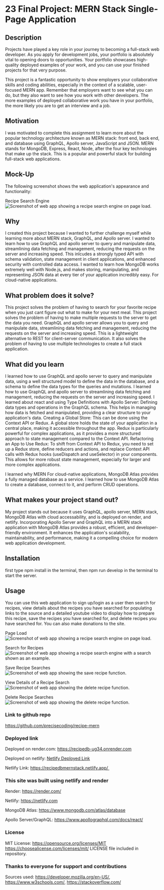 # 23 Final Project: MERN Stack Single-Page Application

## Description

Projects have played a key role in your journey to becoming a full-stack web developer. As you apply for development jobs, your portfolio is absolutely vital to opening doors to opportunities. Your portfolio showcases high-quality deployed examples of your work, and you can use your finished projects for that very purpose.

This project is a fantastic opportunity to show employers your collaborative skills and coding abilities, especially in the context of a scalable, user-focused MERN app. Remember that employers want to see what you can do, but they also want to see how you work with other developers. The more examples of deployed collaborative work you have in your portfolio, the more likely you are to get an interview and a job.

## Motivation

I was motivated to complete this assignment to learn more about the popular technology architecture known as MERN stack: front end, back end, and database using GraphQL, Apollo server, JavaScript and JSON. MERN stands for MongoDB, Express, React, Node, after the four key technologies that make up the stack. This is a popular and powerful stack for building full-stack web applications.

## Mock-Up

The following screenshot shows the web application's appearance and functionality:


Recipe Search Engine
![Screenshot of web app showing a recipe search engine on page load.](./client/src/assets/pageload.png)


## Why

I created this project because I wanted to further challenge myself while learning more about MERN stack, GraphQL, and Apollo server. I wanted to learn how to use GraphQL and apollo server to query and manipulate data, streamlining data fetching and management, reducing the requests on the server and increasing speed. This inlcudes a strongly typed API with schema validation, state management in client applications, and enhanced security with controlled data access. I wanted to learn how MongoDB works extremely well with Node.js, and makes storing, manipulating, and representing JSON data at every tier of your application incredibly easy. For cloud-native applications.

## What problem does it solve?

This project solves the problem of having to search for your favorite recipe when you just cant figure out what to make for your next meal. This project solves the problem of having to make multiple requests to the server to get the data you need. GraphQL and apollo server allows you to query and manipulate data, streamlining data fetching and management, reducing the requests on the server and increasing speed. This is a lightweight alternative to REST for client-server communication. It also solves the problem of having to use multiple technologies to create a full stack application.

## What did you learn

I learned how to use GraphQL and apollo server to query and manipulate data, using a well structured model to define the data in the database, and a schema to define the data types for the queries and mutations. I learned how to use GraphQL and apollo server to streamlining data fetching and management, reducing the requests on the server and increasing speed. I learned about react and using Type Definitions with Apollo Server: Defining data types and operations in the GraphQL schema. This helps in managing how data is fetched and manipulated, providing a clear structure to your application's data.
Creating a Global Store: This can be done using the Context API or Redux. A global store holds the state of your application in a central place, making it accessible throughout the app. Redux is particularly powerful for complex applications, as it provides a more structured approach to state management compared to the Context API.
Refactoring an App to Use Redux: To shift from Context API to Redux, you need to set up a Redux store, define reducers and actions, and replace Context API calls with Redux hooks (useDispatch and useSelector) in your components. This allows for more robust state management, especially for larger and more complex applications. 

I learned why MERN  For cloud-native applications, MongoDB Atlas provides a fully managed database as a service. I learned how to use MongoDB Atlas to create a database, connect to it, and perform CRUD operations.

## What makes your project stand out?

My project stands out because it uses GraphQL, apollo server, MERN stack, MongoDB Atlas with cloud accessability, and is deployed on render, and netlify. Incorporating Apollo Server and GraphQL into a MERN stack application with MongoDB Atlas provides a robust, efficient, and developer-friendly environment. It enhances the application's scalability, maintainability, and performance, making it a compelling choice for modern web application development.

## Installation

first type npm install in the terminal, then npm run develop in the terminal to start the server.

## Usage

You can use this web application to sign up/login as a user then search for recipes, view details about the recipes you have searched for populating links to the source and a detailed youtube video to display how to prepare this recipe, save the recipes you have searched for, and delete recipes you have searched for. You can also make donations to the site.

Page Load
![Screenshot of web app showing a recipe search engine on page load.](./client/src/assets/pageload.png)

Search for Recipes
![Screenshot of web app showing a recipe search engine with a search shown as an example.](./client/src/assets/recipesearch.png)

Save Recipe Searches
![Screenshot of web app showing the save recipe function.](./client/src/assets/saverecipe.png)

View Details of a Recipe Search
![Screenshot of web app showing the delete recipe function.](./client/src/assets/viewrecipedetails.png)

Delete Recipe Searches
![Screenshot of web app showing the delete recipe function.](./client/src/assets/deleterecipe.png)

### Link to github repo

<https://github.com/precisecoding/recipe-mern>

### Deployed link

Deployed on render.com:
<https://recipedb-ug34.onrender.com>

Deployed on netlify:
[Netlify Deployed Link](https://recipedbmernstack.netlify.app/)

Netlify Link:
https://recipedbmernstack.netlify.app/ 

### This site was built using netlify and render

Render:
<https://render.com/>

Netlify:
<https://netlify.com>

MongoDB Atlas:
<https://www.mongodb.com/atlas/database>

Apollo Server/GraphQL:
<https://www.apollographql.com/docs/react/>

### License

MIT License:
<https://opensource.org/licenses/MIT>
<https://choosealicense.com/licenses/mit/>
LICENSE file included in repository.

### Thanks to everyone for support and contributions

Sources used: <https://developer.mozilla.org/en-US/>, <https://www.w3schools.com/>, <https://stackoverflow.com/>